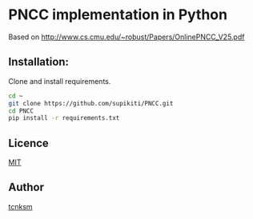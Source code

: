 # PNCC implementation in Python
Based on http://www.cs.cmu.edu/~robust/Papers/OnlinePNCC_V25.pdf



## Installation:
Clone and install requirements.
```bash
cd ~
git clone https://github.com/supikiti/PNCC.git
cd PNCC
pip install -r requirements.txt
```


## Licence

[MIT](https://github.com/tcnksm/tool/blob/master/LICENCE)

## Author

[tcnksm](https://github.com/tcnksm)
